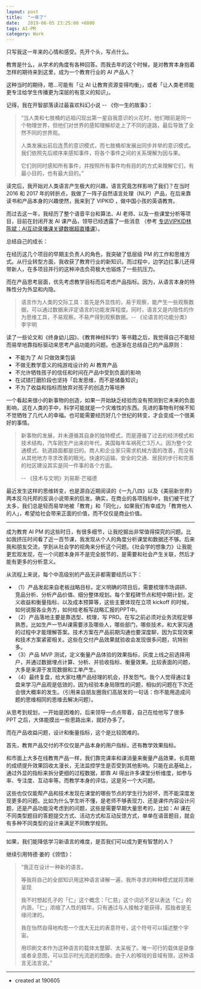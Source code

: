 ```yaml
---
layout: post
title:  "一年了"
date:   2019-06-05 23:25:00 +0800
tags: AI-PM
category: Work
---
```


只写我这一年来的心情和感受。先开个头，写点什么。

教育是什么，从学术的角度有各种回答。而我去年的这个时候，是对教育本身抱着怎样的期待来到这里，成为一个教育行业的 AI 产品人？

这种当时的期待，嗯...可能有「让 AI 让教育资源变得均衡」，或者「让人类老师能更专注给学生传播更为深层的有意义的知识」。

记得，我在开智部落读过最喜欢科幻小说 -- 《你一生的故事》：

> “当人类和七肢桶的远祖闪现出第一星自我意识的火花时，他们眼前是同一个物理世界，但他们对世界的感知理解却走上了不同的道路，最后导致了全然不同的世界观。
> 
> 人类发展出前后连贯的意识模式，而七肢桶却发展出同步并举的意识模式。我们依照先后顺序来感知事件，将各个事件之间的关系理解为因与果。
> 
> 它们则同时感知所有事件，并按照所有事件均有目的的方式来理解它们，有最小目的，也有最大目的。”

读完后，我开始对人类语言产生极大的兴趣，语言究竟怎样影响了我们？在当时 2016 和 2017 年的转折点，我做了一阵子自然语言处理（NLP）产品，在后来靠读书和产品本身的兴趣使然，我来到了 VIPKID  ，做中国小孩的英语教育。

而过去这一年，我经历了整个语音平台和算法、AI 老师、以及一些课堂分析等项目，目前在封闭开发 AI 课产品，领导已经透露了一些消息 （参考 [专访VIPKID林陈斌：AI互动录播课关键数据超直播课](https://mp.weixin.qq.com/s?__biz=MTM2ODM0ODYyMQ==&mid=2651452360&idx=2&sn=1f0bbe65015c8253f74674495f3523e0&chksm=624df36a553a7a7c7b5a45e059b570f3c2c19f1c9db96e3631f7c733b7b1ca87173929fe60ca&mpshare=1&scene=1&srcid=0527dwQIA6c65xk0BAkqpXKM&key=b0ebf1a5d52c1bb66c3be229ac63b62de9f1a41d6bc04a9b8a79c8b73440203c2472bf6ff37426f25620716239fd025fde6f095e99f9910a2c69e60341654f7901647411b858c77ff56f99e1cefbc18a&ascene=0&uin=OTYyNDg4NjIx&devicetype=iMac+MacBookPro14%2C1+OSX+OSX+10.12.5+build(16F2073)&version=12020810&nettype=WIFI&lang=zh_CN&fontScale=100&pass_ticket=9ZoXIZhhB7VuFKB22%2Btx41g1XrSKxYqI%2FQTSgK9Lparx0Hyi05bHIi4U5%2BTTzRTn)）。

总结自己的成长：

在经历这几个项目的早期主负责人的角色，我突破了低层级 PM 的工作和思维方式。从行业转型方面，我收获了教育行业的新知识。而过程中，边学边扛事儿还得带新人，在多项目并行的这种冲击负荷极大也锻炼了一些抗压力。

而在产品思考层面，优先考虑教学目标而后考虑产品指标。因为，从语言本身的特殊性分为外显和内隐。

> 语言作为人类的交际工具：首先是外显性的，易于观察，能产生一些观察数据，可以通过数据来评定语言的功能发挥程度。同时，语言又是内隐性的作为思维工具，不易观察。不易产得到观察数据。-- 《论语言的功能分类》李宇明

读了一些论文和《终身幼儿园》、《教育神经科学》等书籍之后，我觉得自己不能轻而易举地靠指标驱动来思考产品功能的问题。也逐渐在总结自己的产品原则：

- 不能为了 AI 只做效果包装
- 不做无教学意义的纯游戏设计的 AI 教育产品
- 不允许牺牲孩子的信任和时间在产品中受到负面的影响
- 在试错打磨阶段也坚持「启发思维，而不是储备知识」
- 不为了收益和指标而放弃对孩子的创造力等培养


一个看起来很小的新事物的创造，如果一开始缺乏经验而没有预测到它未来的负面影响，这在人类的手中，科学可能就是一个灾难性的东西。先进的事物有时候不知不觉牺牲了几代人的幸福。也可能需要经历好几个世纪的转变，才会变成一个很美好的事情。

> 新事物的发展，并未遵循其自身的独特模式，而是遵循了过去的经济模式和技术结构，汽车刚生产出来的年代，美国每年车祸死亡3万人。因为整个交通模式、轨道路面都是旧的。商人和企业家只需求机械方面的改善，而没有从其他地方寻求改善的眼光。快速的运输、安全的交通、居民的步行和完善的社区建设其实是同一件事的各个方面。
> 
> -- 《技术与文明》刘易斯·芒福德


最近发生这样的思维转变，也是源自近期阅读的《一九八四》以及《美丽新世界》两本反乌托邦的反讽小说带来的启发。确实，在商业的各项指标中，我们被干扰了太多，我们总是轻而易举地被「教育」和「同化」，如果我们有幸成为「教育他人的人」，希望给社会带来正面的价值，而不仅仅是商业价值。

---

成为教育 AI PM 的这些时日，有很多细节，让我挖掘出非常值得探究的问题。比如我挤压时间看了近一百节课，我发现从个人的角度分析课堂和数据还不够。后来我和朋友交流，学到从社会学的视角来分析这个问题。《社会学的想象力》让我能更宏观发现，在一个问题本身并不是完全脱节的，是需要和社会产生关联，然后才能有更多的分析意义。

从流程上来说，每个中高级别的产品无非都需要经历以下：


- （1）产品发起来自老板战略目标，定义明确的项目后，需要梳理市场调研、竞品分析、分析产品价值、细分整体规划。每个里程碑节点和短中期计划，定义收益和衡量指标、以及成本预算等，这些主要体现在立项 kickoff 的时候，如何说服各业务方，如何给老板写战略汇报的PPT中。
- （2）产品落地主要是靠选型、梳理，写 PRD。在写之前必须对业务流程足够熟悉，比如生产一节AI课需要涉及哪些人，哪些部门，哪些技术，和大家沟通的过程中才能理解答案。技术方案在产品前期沟通也要深度聊，因为实现效果和技术方案紧密相关。这些在交付产品效果就验收会发现很多问题，坑特别多。
- （3）产品 MVP 测试，定义衡量产品体验的效果指标，灰度上线之前选择用户，并通过数据埋点计算、分析、并验收指标、衡量效果。比较表面的问题，大多是来源于发现数据和工单产生。
- （4）最终复盘，给大家吐槽产品经理的机会，抒发怨气。我个人觉得通过复盘来学习产品观是低效的，因为经验本身局限性的问题，相似的问题在下次还会很大概率的发生。（引用来自朋友圈我们高层发的一句话：你不能用造成问题的思维相同的思维去解决问题）。

从思考到规划，一开始是困难的，后来领导一点点带着，自己在给他写了很多 PPT 之后，大体能摸出一些思路出来，就好办多了。

而在产品收益问题，设计和衡量指标，这个是比较困难的。

首先，教育产品交付的不仅仅是产品本身的用户指标，还有教学效果指标。

和市面上大多在线教育产品一样，我们靠完课率和课消量来衡量产品效果，长周期的成绩提升效果回收太漫长，无法监控学生是否受到其他影响。只能在此基础上，通过外显的指标来拆分更细的过程数据，即靠 AI 得出许多课堂分析维度，如参与率、专注度、互动率等。而教学本身的评估，这是另一个大问题。

这些也仅仅能帮产品和技术发现在课堂的哪些节点的学生行为好坏，而不能深度发现更多的问题。比如为什么学生听不懂，是老师不够表现力、还是课件内容设计问题，还是产品功能没考虑到的问题，这些是需要早期大量思考的，比如：AI 课在不同类型题目的答题提交方式、活动方式和互动反馈方式，单单在语音题目，就会有多种不同类型的设计来满足不同教学规则。

---

如果，我们能降低学习新语言的难度，是否我们可以成为更有智慧的人？

继续引用特德·姜的《领悟》：

> “我正在设计一种新的语言。
> 
> 等我将自己的全部知识用这种语言译解一遍，我所寻求的种种模式就将清晰呈现
> 
> 我不时想起孔子的「仁」这个概念：「仁慈」这个词远不足以表达「仁」的内涵，「仁」浓缩了人性的精华，只有通过与人接触才能获得，孤独者是无缘问津的。
> 
> 我在怡然自得地构思一个庞大无比的表意符号，这个符号可以描述整个宇宙。
> 
> 用印刷文本作为这种语言的载体太蹩脚、太呆板了。唯一可行的载体是录像或者全息图，可以显示时光流逝的图像。由于人的喉咙的音域有限，这种语言无法言说。”

---

- created at 190605


